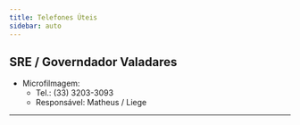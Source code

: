 ```yaml
---
title: Telefones Úteis
sidebar: auto
---
```



## SRE / Governdador Valadares
+ Microfilmagem:
    - Tel.: (33) 3203-3093
    - Responsável: Matheus / Liege
---
